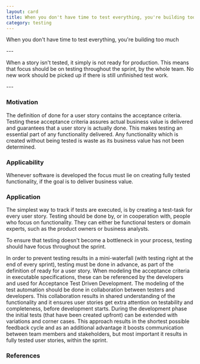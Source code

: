 ```yaml
---
layout: card
title: When you don't have time to test everything, you're building too much
category: testing
---
```

<p>When you don't have time to test everything, you're building too much</p>
---
<p>When a story isn't tested, it simply is not ready for
      production.  This means that focus should be on testing
      throughout the sprint, by the whole team.  No new work should be
      picked up if there is still unfinished test work.</p>
---

### Motivation

The definition of done for a user story contains the acceptance criteria. Testing these acceptance criteria assures actual business value is delivered and guarantees that a user story is actually done. This makes testing an essential part of any functionality delivered. Any functionality which is created without being tested is waste as its business value has not been determined.

### Applicability

Whenever software is developed the focus must lie on creating fully tested functionality, if the goal is to deliver business value.

### Application

The simplest way to track if tests are executed, is by creating a test-task for every user story. Testing should be done by, or in cooperation with, people who focus on functionality. They can either be functional testers or domain experts, such as the product owners or business analysts.

To ensure that testing doesn't become a bottleneck in your process, testing should have focus throughout the sprint.

In order to prevent testing results in a mini-waterfall (with testing right at the end of every sprint), testing must be done in advance, as part of the definition of ready for a user story. When modeling the acceptance criteria in executable specifications, these can be referenced by the developers and used for Acceptance Test Driven Development. The modeling of the test automation should be done in collaboration between testers and developers. This collaboration results in shared understanding of the functionality and it ensures user stories get extra attention on testability and completeness, before development starts. During the development phase the initial tests (that have been created upfront) can be extended with variations and corner cases. This approach results in the shortest possible feedback cycle and as an additional advantage it boosts communication between team members and stakeholders, but most important it results in fully tested user stories, within the sprint.

### References

